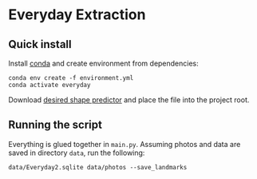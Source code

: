 # Everyday Extraction

## Quick install
Install [conda](https://docs.conda.io/projects/conda/en/latest/user-guide/install/index.html) and create environment from dependencies:
```
conda env create -f environment.yml
conda activate everyday
```

Download [desired shape predictor](https://github.com/italojs/facial-landmarks-recognition/blob/master/shape_predictor_68_face_landmarks.dat) and place the file into the project root.

## Running the script
Everything is glued together in `main.py`. Assuming photos and data are saved in directory `data`, run the following:
```
data/Everyday2.sqlite data/photos --save_landmarks
```
